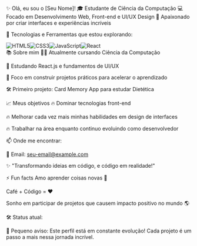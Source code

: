 ✨ Olá, eu sou o [Seu Nome]!
🎓 Estudante de Ciência da Computação
💻 Focado em Desenvolvimento Web, Front-end e UI/UX Design
🚀 Apaixonado por criar interfaces e experiências incríveis

🚀 Tecnologias e Ferramentas que estou explorando:
<div style="display: flex; flex-wrap: wrap;"> <img src="https://img.shields.io/badge/HTML5-E34F26?style=for-the-badge&logo=html5&logoColor=white" alt="HTML5"/> <img src="https://img.shields.io/badge/CSS3-1572B6?style=for-the-badge&logo=css3&logoColor=white" alt="CSS3"/> <img src="https://img.shields.io/badge/JavaScript-F7DF1E?style=for-the-badge&logo=javascript&logoColor=black" alt="JavaScript"/> <img src="https://img.shields.io/badge/React-61DAFB?style=for-the-badge&logo=react&logoColor=black" alt="React"/> </div>
📚 Sobre mim
👨‍🎓 Atualmente cursando Ciência da Computação

📖 Estudando React.js e fundamentos de UI/UX

🎯 Foco em construir projetos práticos para acelerar o aprendizado

🛠️ Primeiro projeto: Card Memory App para estudar Dietética

📈 Meus objetivos
🔥 Dominar tecnologias front-end

🔥 Melhorar cada vez mais minhas habilidades em design de interfaces

🔥 Trabalhar na área enquanto continuo evoluindo como desenvolvedor

📫 Onde me encontrar:

📧 Email: seu-email@example.com

✨ "Transformando ideias em código, e código em realidade!"

⚡ Fun facts
Amo aprender coisas novas 🎯

Café + Código = ❤️

Sonho em participar de projetos que causem impacto positivo no mundo 🌎

🛠️ Status atual:

🚀 Pequeno aviso:
Este perfil está em constante evolução!
Cada projeto é um passo a mais nessa jornada incrível.
